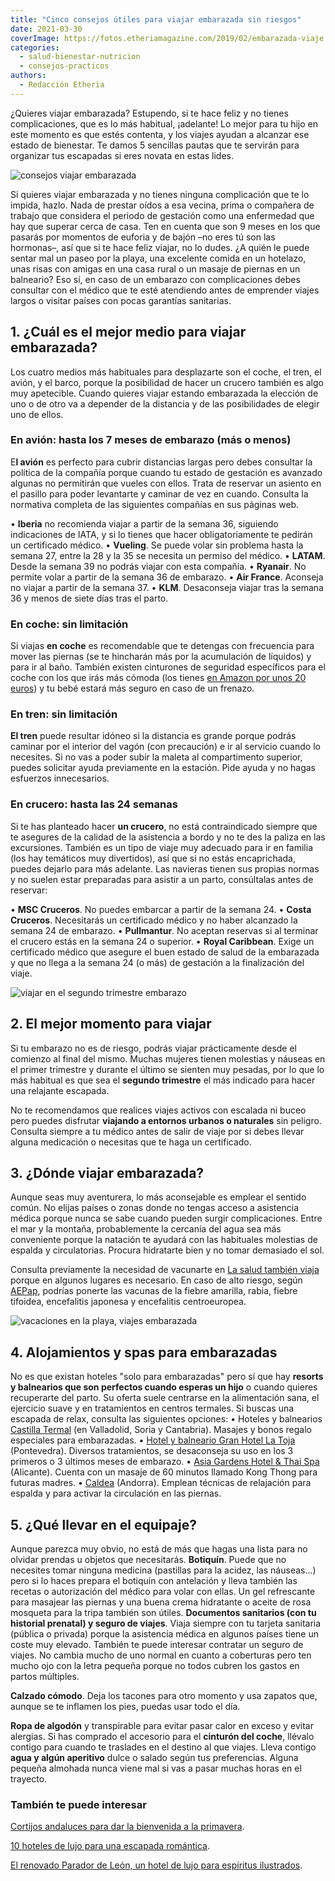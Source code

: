 ```yaml
---
title: "Cinco consejos útiles para viajar embarazada sin riesgos"
date: 2021-03-30
coverImage: https://fotos.etheriamagazine.com/2019/02/embarazada-viaje.jpg
categories: 
  - salud-bienestar-nutricion
  - consejos-practicos
authors: 
  - Redacción Etheria
---
```


¿Quieres viajar embarazada? Estupendo, si te hace feliz y no tienes complicaciones, que 
es lo más habitual, ¡adelante! Lo mejor para tu hijo en este momento es que estés 
contenta, y los viajes ayudan a alcanzar ese estado de bienestar. Te damos 5 sencillas 
pautas que te servirán para organizar tus escapadas si eres novata en estas lides. 

![consejos viajar embarazada](https://fotos.etheriamagazine.com/2019/02/mujer-embarazo-viaje-1024x680.jpg "Consejos para viajar embarazada.")

Si quieres viajar embarazada y no tienes ninguna complicación que te lo impida, hazlo. 
Nada de prestar oídos a esa vecina, prima o compañera de trabajo que considera el 
periodo de gestación como una enfermedad que hay que superar cerca de casa. Ten en 
cuenta que son 9 meses en los que pasarás por momentos de euforia y de bajón –no eres tú 
son las hormonas–, así que si te hace feliz viajar, no lo dudes. ¿A quién le puede 
sentar mal un paseo por la playa, una excelente comida en un hotelazo, unas risas con 
amigas en una casa rural o un masaje de piernas en un balneario? Eso sí, en caso de un 
embarazo con complicaciones debes consultar con el médico que te esté atendiendo antes 
de emprender viajes largos o visitar países con pocas garantías sanitarias. 

## 1\. ¿Cuál es el mejor medio para viajar embarazada?

Los cuatro medios más habituales para desplazarte son el coche, el tren, el avión, y el 
barco, porque la posibilidad de hacer un crucero también es algo muy apetecible. Cuando 
quieres viajar estando embarazada la elección de uno o de otro va a depender de la 
distancia y de las posibilidades de elegir uno de ellos. 

### En avión: hasta los 7 meses de embarazo (más o menos)

E**l avión** es perfecto para cubrir distancias largas pero debes consultar la política 
de la compañía porque cuando tu estado de gestación es avanzado algunas no permitirán 
que vueles con ellos. Trata de reservar un asiento en el pasillo para poder levantarte y 
caminar de vez en cuando. Consulta la normativa completa de las siguientes compañías en 
sus páginas web. 

• **Iberia** no recomienda viajar a partir de la semana 36, siguiendo indicaciones de 
IATA, y si lo tienes que hacer obligatoriamente te pedirán un certificado médico. • 
**Vueling**. Se puede volar sin problema hasta la semana 27, entre la 28 y la 35 se 
necesita un permiso del médico. • **LATAM**. Desde la semana 39 no podrás viajar con 
esta compañía. • **Ryanair**. No permite volar a partir de la semana 36 de embarazo. • 
**Air France**. Aconseja no viajar a partir de la semana 37. • **KLM**. Desaconseja 
viajar tras la semana 36 y menos de siete días tras el parto. 

### En coche: sin limitación

Si viajas **en coche** es recomendable que te detengas con frecuencia para mover las 
piernas (se te hincharán más por la acumulación de líquidos) y para ir al baño. También 
existen cinturones de seguridad específicos para el coche con los que irás más cómoda 
(los tienes [en Amazon por unos 20 euros](https://amzn.to/3whiNeH)) y tu bebé estará más 
seguro en caso de un frenazo. 

### En tren: sin limitación

**El tren** puede resultar idóneo si la distancia es grande porque podrás caminar por el 
interior del vagón (con precaución) e ir al servicio cuando lo necesites. Si no vas a 
poder subir la maleta al compartimento superior, puedes solicitar ayuda previamente en 
la estación. Pide ayuda y no hagas esfuerzos innecesarios. 

### En crucero: hasta las 24 semanas

Si te has planteado hacer **un crucero**, no está contraindicado siempre que te asegures 
de la calidad de la asistencia a bordo y no te des la paliza en las excursiones. También 
es un tipo de viaje muy adecuado para ir en familia (los hay temáticos muy divertidos), 
así que si no estás encaprichada, puedes dejarlo para más adelante. Las navieras tienen 
sus propias normas y no suelen estar preparadas para asistir a un parto, consúltalas 
antes de reservar: 

• **MSC Cruceros**. No puedes embarcar a partir de la semana 24. • **Costa Cruceros**. 
Necesitarás un certificado médico y no haber alcanzado la semana 24 de embarazo. • 
**Pullmantur**. No aceptan reservas si al terminar el crucero estás en la semana 24 o 
superior. • **Royal Caribbean**. Exige un certificado médico que asegure el buen estado 
de salud de la embarazada y que no llega a la semana 24 (o más) de gestación a la 
finalización del viaje. 

![viajar en el segundo trimestre embarazo](https://fotos.etheriamagazine.com/2019/02/viajar-embarazada-1024x512.jpg "El mejor momento para viajar durante el embarazo es en el segundo trimestre.")

## 2\. El mejor momento para viajar

Si tu embarazo no es de riesgo, podrás viajar prácticamente desde el comienzo al final 
del mismo. Muchas mujeres tienen molestias y náuseas en el primer trimestre y durante el 
último se sienten muy pesadas, por lo que lo más habitual es que sea el **segundo 
trimestre** el más indicado para hacer una relajante escapada. 

No te recomendamos que realices viajes activos con escalada ni buceo pero puedes 
disfrutar **viajando a entornos urbanos o naturales** sin peligro. Consulta siempre a tu 
médico antes de salir de viaje por si debes llevar alguna medicación o necesitas que te 
haga un certificado. 

## 3\. ¿Dónde viajar embarazada?

Aunque seas muy aventurera, lo más aconsejable es emplear el sentido común. No elijas 
países o zonas donde no tengas acceso a asistencia médica porque nunca se sabe cuando 
pueden surgir complicaciones. Entre el mar y la montaña, probablemente la cercanía del 
agua sea más conveniente porque la natación te ayudará con las habituales molestias de 
espalda y circulatorias. Procura hidratarte bien y no tomar demasiado el sol. 

Consulta previamente la necesidad de vacunarte en [La salud también 
viaja](http://www.mscbs.gob.es/profesionales/saludPaises.do) porque en algunos lugares 
es necesario. En caso de alto riesgo, según [AEPap](https://www.aepap.org/sites/default/files/vacunacion_en_el_embarazo_def.pdf), 
podrías ponerte las vacunas de la fiebre amarilla, rabia, fiebre tifoidea, encefalitis 
japonesa y encefalitis centroeuropea. 

![vacaciones en la playa, viajes embarazada](https://fotos.etheriamagazine.com/2019/02/embarazada-viaje-1024x682.jpg "La natación es uno de los ejercicios más convenientes durante el embarazo.")

## 4\. Alojamientos y spas para embarazadas

No es que existan hoteles "solo para embarazadas" pero sí que hay **resorts y balnearios 
que son perfectos cuando esperas un hijo** o cuando quieres recuperarte del parto. Su 
oferta suele centrarse en la alimentación sana, el ejercicio suave y en tratamientos en 
centros termales. Si buscas una escapada de relax, consulta las siguientes opciones: • 
Hoteles y balnearios [Castilla 
Termal](https://www.castillatermal.com/embarazo-agua-termal/) (en Valladolid, Soria y 
Cantabria). Masajes y bonos regalo especiales para embarazadas. • [Hotel y balneario 
Gran Hotel La 
Toja](https://etheriamagazine.com/2021/02/12/la-toja-escapada-romantica-termal-en-galicia/) 
(Pontevedra). Diversos tratamientos, se desaconseja su uso en los 3 primeros o 3 últimos 
meses de embarazo. • [Asia Gardens Hotel & Thai 
Spa](https://www.asiagardens.es/tratamientos) (Alicante). Cuenta con un masaje de 60 
minutos llamado Kong Thong para futuras madres. • [Caldea](https://www.caldea.com/blog/beneficios-masajes-embarazadas/) 
(Andorra). Emplean técnicas de relajación para espalda y para activar la circulación en 
las piernas. 

## 5\. ¿Qué llevar en el equipaje?

Aunque parezca muy obvio, no está de más que hagas una lista para no olvidar prendas u 
objetos que necesitarás. **Botiquín**. Puede que no necesites tomar ninguna medicina 
(pastillas para la acidez, las náuseas...) pero si lo haces prepara el botiquín con 
antelación y lleva también las recetas o autorización del médico para volar con ellas. 
Un gel refrescante para masajear las piernas y una buena crema hidratante o aceite de 
rosa mosqueta para la tripa también son útiles. **Documentos sanitarios (con tu 
historial prenatal) y seguro de viajes**. Viaja siempre con tu tarjeta sanitaria 
(pública o privada) porque la asistencia médica en algunos países tiene un coste muy 
elevado. También te puede interesar contratar un seguro de viajes. No cambia mucho de 
uno normal en cuanto a coberturas pero ten mucho ojo con la letra pequeña porque no 
todos cubren los gastos en partos múltiples. 

**Calzado cómodo**. Deja los tacones para otro momento y usa zapatos que, aunque se te 
inflamen los pies, puedas usar todo el día. 

**Ropa de algodón** y transpirable para evitar pasar calor en exceso y evitar alergias. 
Si has comprado el accesorio para el **cinturón del coche**, llévalo contigo para cuando 
te traslades en el destino al que viajes. Lleva contigo **agua y algún aperitivo** dulce 
o salado según tus preferencias. Alguna pequeña almohada nunca viene mal si vas a pasar 
muchas horas en el trayecto. 

### También te puede interesar

[Cortijos andaluces para dar la bienvenida a la 
primavera](https://etheriamagazine.com/2021/03/16/cortijos-andaluces-viaje-amigas/). 

[10 hoteles de lujo para una escapada 
romántica](https://etheriamagazine.com/2021/01/21/hoteles-de-lujo-escapada-romantica-2021/). 

[El renovado Parador de León, un hotel de lujo para espíritus 
ilustrados](https://etheriamagazine.com/2020/12/22/parador-de-leon-hotel-romantico-y-de-lujo/).
